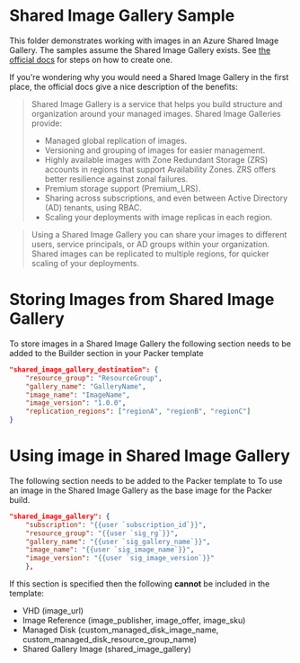 # Shared Image Gallery Sample
This folder demonstrates working with images in an Azure Shared Image Gallery.
The samples assume the Shared Image Gallery exists. See [the official docs](https://docs.microsoft.com/en-us/azure/virtual-machines/windows/shared-image-galleries) for steps on how to create one.

If you're wondering why you would need a Shared Image Gallery in the first place, the official docs give a nice description of the benefits:
>Shared Image Gallery is a service that helps you build structure and organization around your managed images. Shared Image Galleries provide:
>- Managed global replication of images.
>- Versioning and grouping of images for easier management.
>- Highly available images with Zone Redundant Storage (ZRS) accounts in regions that support Availability Zones. ZRS offers better resilience against zonal failures.
>- Premium storage support (Premium_LRS).
>- Sharing across subscriptions, and even between Active Directory (AD) tenants, using RBAC.
>- Scaling your deployments with image replicas in each region.

>Using a Shared Image Gallery you can share your images to different users, service principals, or AD groups within your organization. Shared images can be replicated to multiple regions, for quicker scaling of your deployments.


# Storing Images from Shared Image Gallery
To store images in a Shared Image Gallery the following section needs to be added to the Builder section in your Packer template
```json
"shared_image_gallery_destination": {
    "resource_group": "ResourceGroup",
    "gallery_name": "GalleryName",
    "image_name": "ImageName",
    "image_version": "1.0.0",
    "replication_regions": ["regionA", "regionB", "regionC"]
}
```
# Using image in Shared Image Gallery
The following section needs to be added to the Packer template to To use an image in the Shared Image Gallery as the base image for the Packer build.
```json
"shared_image_gallery": {
    "subscription": "{{user `subscription_id`}}",
    "resource_group": "{{user `sig_rg`}}",
    "gallery_name": "{{user `sig_gallery_name`}}",
    "image_name": "{{user `sig_image_name`}}",
    "image_version": "{{user `sig_image_version`}}"
    },
```
If this section is specified then the following **cannot** be included in the template:
- VHD (image_url)
- Image Reference (image_publisher, image_offer, image_sku)
- Managed Disk (custom_managed_disk_image_name, custom_managed_disk_resource_group_name)
- Shared Gallery Image (shared_image_gallery)